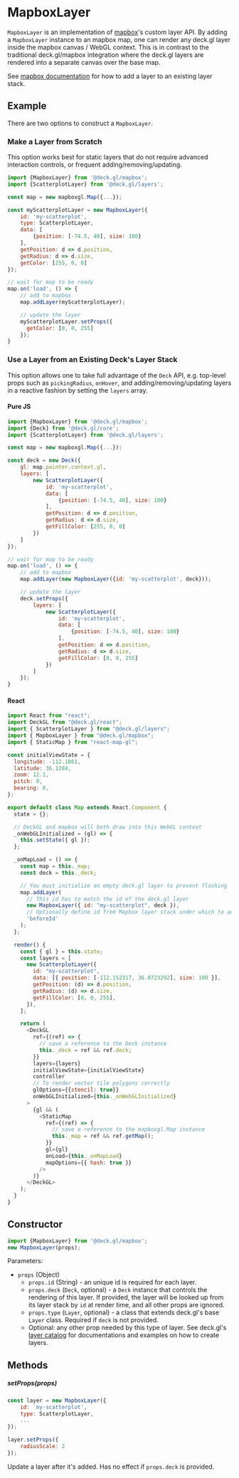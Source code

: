 # MapboxLayer

`MapboxLayer` is an implementation of [mapbox](https://www.npmjs.com/package/mapbox-gl)'s custom layer API. By adding a `MapboxLayer` instance to an mapbox map, one can render any deck.gl layer inside the mapbox canvas / WebGL context. This is in contrast to the traditional deck.gl/mapbox integration where the deck.gl layers are rendered into a separate canvas over the base map.

See [mapbox documentation](https://www.mapbox.com/mapbox-gl-js/api/#map#addlayer) for how to add a layer to an existing layer stack.

## Example

There are two options to construct a `MapboxLayer`.

### Make a Layer from Scratch

This option works best for static layers that do not require advanced interaction controls, or frequent adding/removing/updating.

```js
import {MapboxLayer} from '@deck.gl/mapbox';
import {ScatterplotLayer} from '@deck.gl/layers';

const map = new mapboxgl.Map({...});

const myScatterplotLayer = new MapboxLayer({
    id: 'my-scatterplot',
    type: ScatterplotLayer,
    data: [
        {position: [-74.5, 40], size: 100}
    ],
    getPosition: d => d.position,
    getRadius: d => d.size,
    getColor: [255, 0, 0]
});

// wait for map to be ready
map.on('load', () => {
    // add to mapbox
    map.addLayer(myScatterplotLayer);

    // update the layer
    myScatterplotLayer.setProps({
      getColor: [0, 0, 255]
    });
}
```

### Use a Layer from an Existing Deck's Layer Stack

This option allows one to take full advantage of the `Deck` API, e.g. top-level props such as `pickingRadius`, `onHover`, and adding/removing/updating layers in a reactive fashion by setting the `layers` array.

#### Pure JS

```js
import {MapboxLayer} from '@deck.gl/mapbox';
import {Deck} from '@deck.gl/core';
import {ScatterplotLayer} from '@deck.gl/layers';

const map = new mapboxgl.Map({...});

const deck = new Deck({
    gl: map.painter.context.gl,
    layers: [
        new ScatterplotLayer({
            id: 'my-scatterplot',
            data: [
                {position: [-74.5, 40], size: 100}
            ],
            getPosition: d => d.position,
            getRadius: d => d.size,
            getFillColor: [255, 0, 0]
        })
    ]
});

// wait for map to be ready
map.on('load', () => {
    // add to mapbox
    map.addLayer(new MapboxLayer({id: 'my-scatterplot', deck}));

    // update the layer
    deck.setProps({
        layers: [
            new ScatterplotLayer({
                id: 'my-scatterplot',
                data: [
                    {position: [-74.5, 40], size: 100}
                ],
                getPosition: d => d.position,
                getRadius: d => d.size,
                getFillColor: [0, 0, 255]
            })
        ]
    });
}
```

#### React

```js
import React from "react";
import DeckGL from "@deck.gl/react";
import { ScatterplotLayer } from "@deck.gl/layers";
import { MapboxLayer } from "@deck.gl/mapbox";
import { StaticMap } from "react-map-gl";

const initialViewState = {
  longitude: -112.1861,
  latitude: 36.1284,
  zoom: 12.1,
  pitch: 0,
  bearing: 0,
};

export default class Map extends React.Component {
  state = {};

  // DeckGL and mapbox will both draw into this WebGL context
  _onWebGLInitialized = (gl) => {
    this.setState({ gl });
  };

  _onMapLoad = () => {
    const map = this._map;
    const deck = this._deck;

    // You must initialize an empty deck.gl layer to prevent flashing
    map.addLayer(
      // This id has to match the id of the deck.gl layer
      new MapboxLayer({ id: "my-scatterplot", deck }),
      // Optionally define id from Mapbox layer stack under which to add deck layer
      'beforeId'
    );
  };

  render() {
    const { gl } = this.state;
    const layers = [
      new ScatterplotLayer({
        id: "my-scatterplot",
        data: [{ position: [-112.152317, 36.0723292], size: 100 }],
        getPosition: (d) => d.position,
        getRadius: (d) => d.size,
        getFillColor: [0, 0, 255],
      }),
    ];

    return (
      <DeckGL
        ref={(ref) => {
          // save a reference to the Deck instance
          this._deck = ref && ref.deck;
        }}
        layers={layers}
        initialViewState={initialViewState}
        controller
        // To render vector tile polygons correctly
        glOptions={{stencil: true}}
        onWebGLInitialized={this._onWebGLInitialized}
      >
        {gl && (
          <StaticMap
            ref={(ref) => {
              // save a reference to the mapboxgl.Map instance
              this._map = ref && ref.getMap();
            }}
            gl={gl}
            onLoad={this._onMapLoad}
            mapOptions={{ hash: true }}
          />
        )}
      </DeckGL>
    );
  }
}
```


## Constructor

```js
import {MapboxLayer} from '@deck.gl/mapbox';
new MapboxLayer(props);
```

Parameters:

- `props` (Object)
  + `props.id` (String) - an unique id is required for each layer.
  + `props.deck` (`Deck`, optional) - a `Deck` instance that controls the rendering of this layer. If provided, the layer will be looked up from its layer stack by `id` at render time, and all other props are ignored.
  + `props.type` (`Layer`, optional) - a class that extends deck.gl's base `Layer` class. Required if `deck` is not provided.
  + Optional: any other prop needed by this type of layer. See deck.gl's [layer catalog](http://deck.gl/#/documentation/deckgl-api-reference/layers/layer) for documentations and examples on how to create layers.


## Methods

##### setProps(props)

```js
const layer = new MapboxLayer({
    id: 'my-scatterplot',
    type: ScatterplotLayer,
    ...
});

layer.setProps({
    radiusScale: 2
});
```

Update a layer after it's added. Has no effect if `props.deck` is provided.

